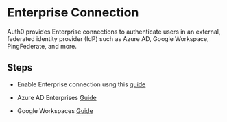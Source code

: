 # Enterprise Connection

Auth0 provides Enterprise connections to authenticate users in an external, federated identity provider (IdP) such as Azure AD, Google Workspace, PingFederate, and more.

## Steps

- Enable Enterprise connection usng this [guide](https://auth0.com/docs/authenticate/identity-providers/enterprise-identity-providers/enable-enterprise-connections)

- Azure AD Enterprises [Guide](https://auth0.com/docs/authenticate/identity-providers/enterprise-identity-providers/azure-active-directory/v2)

- Google Workspaces [Guide](https://auth0.com/docs/authenticate/identity-providers/enterprise-identity-providers/google-apps)


